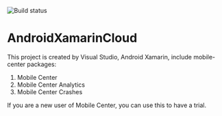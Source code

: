 ![Build status](https://build.mobile.azure.com/v0.1/apps/63cf57ca-435d-48bc-ae84-738f11b8e4f0/branches/master/badge)
# AndroidXamarinCloud
This project is created by Visual Studio, Android Xamarin, include mobile-center packages:
1. Mobile Center
2. Mobile Center Analytics
3. Mobile Center Crashes

If you are a new user of Mobile Center, you can use this to have a trial.
